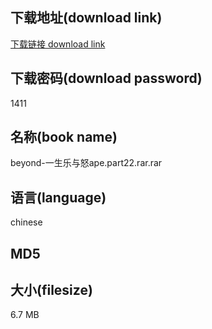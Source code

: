## 下载地址(download link)
[下载链接 download link](https://tutu365.netlify.app/?s=beyond-%E4%B8%80%E7%94%9F%E4%B9%90%E4%B8%8E%E6%80%92ape.part22.rar)

## 下载密码(download password)
1411

## 名称(book name)
beyond-一生乐与怒ape.part22.rar.rar

## 语言(language)
chinese

## MD5


## 大小(filesize)
6.7 MB
